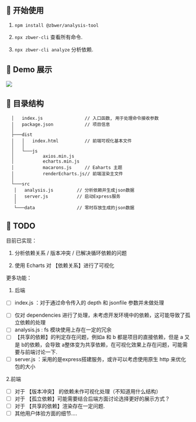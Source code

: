 ## 🎉 开始使用

1. `npm install @zbwer/analysis-tool `

2. `npx zbwer-cli` 查看所有命令.

3. `npx zbwer-cli analyze` 分析依赖.

## 🎨 Demo 展示

![](https://e1wijx.us.aircodecdn.com/demo-preview.1690731191281_zihoj7txb4a.png)

## 📝 目录结构

```
  │   index.js                // 入口函数, 用于处理命令接收参数
  │   package.json            // 项目信息
  │
  ├───dist
  │   │   index.html          // 前端可视化基本文件
  │   │
  │   └───js
  │           axios.min.js
  │           echarts.min.js
  │           macarons.js     // Eaharts 主题
  │           renderEcharts.js// 前端渲染主文件
  │
  └───src
   │   analysis.js         // 分析依赖并生成json数据
   │   server.js           // 启动Express服务
   │
   └───data                // 零时存放生成的json数据
```

## 🎯 TODO

目前已实现：

1. 分析依赖关系 / 版本冲突 / 已解决循环依赖的问题

2. 使用 Echarts 对 【依赖关系】进行了可视化

更多功能：

1. 后端

- [ ] index.js ：对于通过命令传入的 depth 和 jsonfile 参数并未做处理
+ [ ] 仅对 dependencies 进行了处理，未考虑开发环境中的依赖，这可能导致了孤立依赖的处理
+ [ ] analysis.js : fs 模块使用上存在一定的冗余
+ [ ] 【共享的依赖】的判定存在问题，例如a 和 b 都是项目的直接依赖，但是 a 又是 b的依赖，会导致 a整体变为共享依赖，在可视化效果上存在问题，可能需要与前端讨论一下.
+ [ ] server.js ：采用的是express搭建服务，或许可以考虑使用原生 http 来优化包的大小

2.前端

+ [ ] 对于 【版本冲突】 的依赖未作可视化处理（不知道用什么结构）
+ [ ] 对于 【孤立依赖】可能需要结合后端方面讨论选择更好的展示方式？
+ [ ] 对于 【共享的依赖】渲染存在一定问题.
+ [ ] 其他用户体验方面的细节....